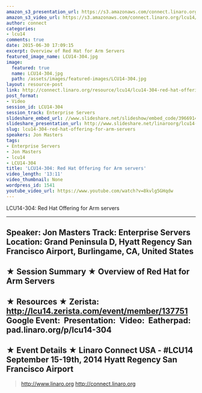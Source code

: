 ```yaml
---
amazon_s3_presentation_url: https://s3.amazonaws.com/connect.linaro.org/hkg15/Videos/09-17-Wednesday/LCU14-304.pdf
amazon_s3_video_url: https://s3.amazonaws.com/connect.linaro.org/lcu14/videos/09-17-Wednesday/LCU14-304-+Red+Hat+Offering+for+Arm+servers.mp4
author: connect
categories:
- lcu14
comments: true
date: 2015-06-30 17:09:15
excerpt: Overview of Red Hat for Arm Servers
featured_image_name: LCU14-304.jpg
image:
  featured: true
  name: LCU14-304.jpg
  path: /assets/images/featured-images/LCU14-304.jpg
layout: resource-post
link: http://connect.linaro.org/resource/lcu14/lcu14-304-red-hat-offering-for-arm-servers/
post_format:
- Video
session_id: LCU14-304
session_track: Enterprise Servers
slideshare_embed_url: //www.slideshare.net/slideshow/embed_code/39669148
slideshare_presentation_url: http://www.slideshare.net/linaroorg/lcu14-304-linaro-connectusa2014
slug: lcu14-304-red-hat-offering-for-arm-servers
speakers: Jon Masters
tags:
- Enterprise Servers
- Jon Masters
- lcu14
- LCU14-304
title: 'LCU14-304: Red Hat Offering for Arm servers'
video_length: '13:11'
video_thumbnail: None
wordpress_id: 1541
youtube_video_url: https://www.youtube.com/watch?v=8kvlg5GHqdw
---
```


LCU14-304: Red Hat Offering for Arm servers

---------------------------------------------------

Speaker: Jon Masters
Track: Enterprise Servers
Location: Grand Peninsula D, Hyatt Regency San Francisco Airport, Burlingame, CA, United States
---------------------------------------------------

★ Session Summary ★
Overview of Red Hat for Arm Servers
---------------------------------------------------

★ Resources ★
Zerista: http://lcu14.zerista.com/event/member/137751
Google Event: 
Presentation: 
Video: 
Eatherpad: pad.linaro.org/p/lcu14-304
---------------------------------------------------

★ Event Details ★
Linaro Connect USA - #LCU14
September 15-19th, 2014
Hyatt Regency San Francisco Airport
---------------------------------------------------

> http://www.linaro.org
> http://connect.linaro.org